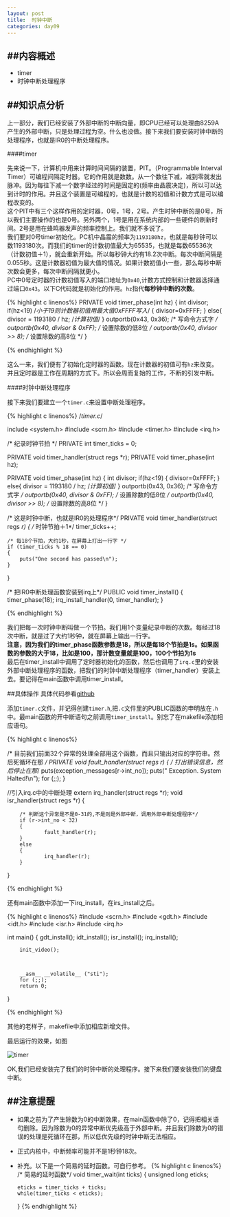 ```yaml
---
layout: post
title:  时钟中断
categories: day09
---
```

##内容概述
---
- timer
- 时钟中断处理程序

##知识点分析
---


上一部分，我们已经安装了外部中断的中断向量，即CPU已经可以处理由8259A产生的外部中断，只是处理过程为空。什么也没做。接下来我们要安装时钟中断的处理程序，也就是IR0的中断处理程序。


####timer

先来说一下，计算机中用来计算时间间隔的装置，PIT。（Programmable Interval Timer）可编程间隔定时器。它的作用就是数数。从一个数往下减，减到零就发出脉冲。因为每往下减一个数字经过的时间是固定的(频率由晶震决定)，所以可以达到计时的作用。并且这个装置是可编程的，也就是计数的初值和计数方式是可以编程改变的。  
这个PIT中有三个这样作用的定时器，0号，1号，2号。产生时钟中断的是0号，所以我们主要操作的也是0号。另外两个，1号是用在系统内部的一些硬件的刷新时间。2号是用在蜂鸣器发声的频率控制上。我们就不多说了。  
我们要对0号timer初始化。PC机中晶震的频率为`1193180hz`，也就是每秒钟可以数1193180次。而我们的timer的计数初值最大为65535，也就是每数65536次（计数初值＋1），就会重新开始。所以每秒钟大约有18.2次中断。每次中断间隔是0.055秒。这是计数器初值为最大值的情况。如果计数初值小一些，那么每秒中断次数会更多，每次中断间隔就更小。  
PC中0号定时器的计数初值写入的端口地址为`0x40`,计数方式控制和计数器选择通过端口`0x43`。以下C代码就是初始化的作用。`hz`指代**每秒钟中断的次数**。


{% highlight c linenos%}
PRIVATE void timer_phase(int hz)
{
        int divisor;
        if(hz<19) /*小于19则计数器初值用最大值0xFFFF写入*/
        {
                divisor=0xFFFF;
        }
        else{
                divisor = 1193180 / hz;   /*计算初值*/
        }
        outportb(0x43, 0x36);             /* 写命令方式字 */
        outportb(0x40, divisor & 0xFF);   /* 设置除数的低8位 */
        outportb(0x40, divisor >> 8);     /* 设置除数的高8位 */
}

{% endhighlight %}

这么一来，我们便有了初始化定时器的函数。现在计数器的初值可有`hz`来改变。并且定时器是工作在周期的方式下。所以会周而复始的工作，不断的引发中断。

####时钟中断处理程序

接下来我们要建立一个`timer.c`来设置中断处理程序。

{% highlight c linenos%}
/*timer.c*/

include <system.h>
#include <scrn.h>
#include <timer.h>
#include <irq.h>


/* 纪录时钟节拍 */
PRIVATE int timer_ticks = 0;

PRIVATE void timer_handler(struct regs *r);
PRIVATE void timer_phase(int hz);

PRIVATE void timer_phase(int hz)
{
        int divisor;
        if(hz<19)
        {
                divisor=0xFFFF;
        }
        else{
                divisor = 1193180 / hz;   /*计算初值*/
        }
        outportb(0x43, 0x36);             /* 写命令方式字 */
        outportb(0x40, divisor & 0xFF);   /* 设置除数的低8位 */
        outportb(0x40, divisor >> 8);     /* 设置除数的高8位 */
}

/* 这是时钟中断，也就是IR0的处理程序*/
PRIVATE void timer_handler(struct regs *r)
{
    /* 时钟节拍＋1*/
    timer_ticks++;

    /* 每18个节拍，大约1秒，在屏幕上打出一行字 */
    if (timer_ticks % 18 == 0)
    {
        puts("One second has passed\n");
    }
}

/* 把IR0中断处理函数安装到irq上*/
PUBLIC void timer_install()
{
    timer_phase(18);
    irq_install_handler(0, timer_handler);
}

{% endhighlight %}

我们把每一次时钟中断叫做一个节拍。我们用1个变量纪录中断的次数。每经过18次中断，就是过了大约1秒钟，就在屏幕上输出一行字。  
**注意，因为我们的timer_phase函数参数是18，所以是每18个节拍是1s。如果函数的参数的大于18，比如是100，那计数变量就是100，100个节拍为1s**  
最后在timer_install中调用了定时器初始化的函数，然后也调用了`irq.c`里的安装外部中断处理程序的函数，把我们的时钟中断处理程序（timer_handler）安装上去。要记得在main函数中调用timer_install。

##具体操作
具体代码参看[github](https://github.com/westion717/KernelSharing/tree/master/day09/src)

添加`timer.c`文件，并记得创建`timer.h`,把`.c`文件里的PUBLIC函数的申明放在`.h`中。最main函数的开中断语句之前调用`timer_install`。别忘了在makefile添加相应语句。

{% highlight c linenos%}

/* 目前我们前面32个异常的处理全部用这个函数，而且只输出对应的字符串。然后死循环在那 */
PRIVATE void fault_handler(struct regs *r)
{
        /* 打出错误信息，然后停止在那*/
        puts(exception_messages[r->int_no]);
        puts(" Exception. System Halted!\n");
        for (;;);
}

//引入irq.c中的中断处理
extern irq_handler(struct regs *r);
void isr_handler(struct regs *r)
{

        /* 判断这个异常是不是0-31的,不是则是外部中断，调用外部中断处理程序*/
        if (r->int_no < 32)
        {
                fault_handler(r);
        }
        else
        {
                irq_handler(r);
        }

}

{% endhighlight %}

还有main函数中添加一下irq_install，在irs_install之后。

{% highlight c linenos%}
#include <scrn.h>
#include <gdt.h>
#include <idt.h>
#include <isr.h>
#include <irq.h>



int main()
{
        gdt_install();
        idt_install();
        isr_install();
        irq_install();

        init_video();

      

        __asm__ __volatile__ ("sti");
        for (;;);
        return 0;
}

{% endhighlight %}

其他的老样子，makefile中添加相应新增文件。

最后运行的效果，如图

![timer](http://mykernel.qiniudn.com/day09_timer.png)


OK,我们已经安装完了我们的时钟中断的处理程序。接下来我们要安装我们的键盘中断。

##注意提醒
---
- 如果之前为了产生除数为0的中断效果，在main函数中除了0，记得把相关语句删除。因为除数为0的异常中断优先级高于外部中断。并且我们除数为0的错误的处理是死循环在那，所以低优先级的时钟中断无法相应。
- 正式内核中，中断频率可能并不是1秒钟18次。
- 补充。以下是一个简易的延时函数。可自行参考。
	{% highlight c linenos%}
	/* 简易的延时函数*/
	void timer_wait(int ticks)
	{
 	   unsigned long eticks;

  	  eticks = timer_ticks + ticks;
  	  while(timer_ticks < eticks);
	}
	{% endhighlight %}